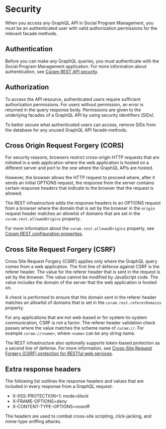 # Security

When you access any GraphQL API in Social Program Management, you must be an authenticated user with valid authorization permissions for the relevant facade methods.

## Authentication

Before you can make any GraphQL queries, you must authenticate with the Social Program Management application. For more information about authentication, see [Cúram REST API security](../MSDK/msdk_ctr_security.html).

## Authorization

To access the API resource, authenticated users require sufficient authorization permissions. For users without permission, an error is returned in the query response body. Permissions are given to the underlying facades of a GraphQL API by using security identifiers (SIDs).

To better secure what authenticated users can access, remove SIDs from the database for any unused GraphQL API facade methods.

## Cross Origin Request Forgery (CORS)

For security reasons, browsers restrict cross-origin HTTP requests that are initiated in a web application where the web application is hosted on a different server and port to the one where the GraphQL APIs are hosted.

However, the browser allows the HTTP request to proceed where, after it sends an initial OPTIONS request, the response from the server contains certain response headers that indicate to the browser that the request is allowed.

The REST infrastructure adds the response headers to an OPTIONS request from a browser where the domain that is set by the browser in the `origin` request header matches an allowlist of domains that are set in the `curam.rest.allowedOrigins` property.

For more information about the `curam.rest.allowedOrigins` property, see [Cúram REST configuration properties](../MSDK/r_custom_rest_properties.html).

## Cross Site Request Forgery (CSRF)

Cross Site Request Forgery (CSRF) applies only where the GraphQL query comes from a web application. The first line of defense against CSRF is the referer header. The value for the referer header that is sent in the request is set by the browser. The value cannot
be modified by JavaScript code. The value includes the domain of the server that the web application is hosted on.

A check is performed to ensure that the domain sent in the referer header matches an allowlist of domains that is set in the `curam.rest.refererDomains` property.

For any applications that are not web-based or for system-to-system communication, CSRF is not a factor. The referer header validation check  passes where the value matches the scheme name of `curam://`. For example `curam://<name>`, where `<name>` can be any
string name.

The REST infrastructure also optionally supports token-based protection as a second line of defense. For more information, see [Cross-Site Request Forgery (CSRF) protection for RESTful web services](../MSDK/msdk_c_CSRF.html).

## Extra response headers

The following list outlines the response headers and values that are included in every response from a GraphQL request:

- X-XSS-PROTECTION=1; mode=block
- X-FRAME-OPTIONS=deny
- X-CONTENT-TYPE-OPTIONS=nosniff

The headers are used to combat cross-site scripting, click-jacking, and mime-type sniffing attacks.
